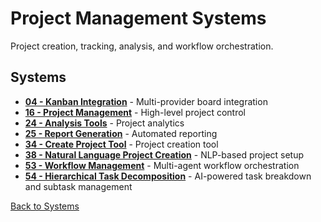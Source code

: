 # Project Management Systems

Project creation, tracking, analysis, and workflow orchestration.

## Systems

- **[04 - Kanban Integration](04-kanban-integration.md)** - Multi-provider board integration
- **[16 - Project Management](16-project-management.md)** - High-level project control
- **[24 - Analysis Tools](24-analysis-tools.md)** - Project analytics
- **[25 - Report Generation](25-report-generation.md)** - Automated reporting
- **[34 - Create Project Tool](34-create-project-tool.md)** - Project creation tool
- **[38 - Natural Language Project Creation](38-natural-language-project-creation.md)** - NLP-based project setup
- **[53 - Workflow Management](53-workflow-management.md)** - Multi-agent workflow orchestration
- **[54 - Hierarchical Task Decomposition](54-hierarchical-task-decomposition.md)** - AI-powered task breakdown and subtask management

[Back to Systems](../README.md)
